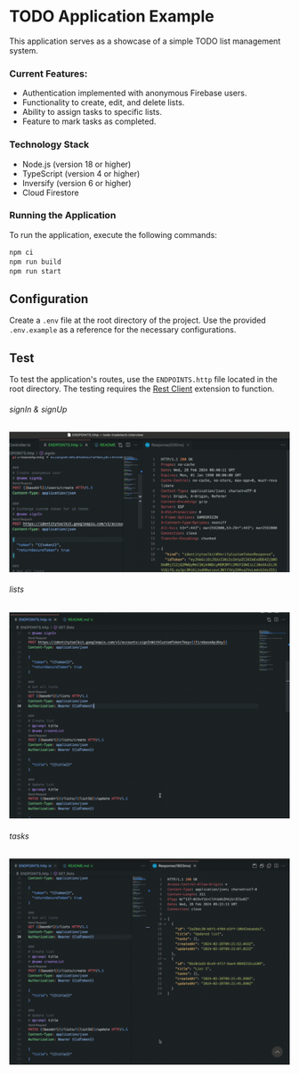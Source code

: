 # TODO Application Example

This application serves as a showcase of a simple TODO list management system.

### Current Features:

- Authentication implemented with anonymous Firebase users.
- Functionality to create, edit, and delete lists.
- Ability to assign tasks to specific lists.
- Feature to mark tasks as completed.

### Technology Stack

- Node.js (version 18 or higher)
- TypeScript (version 4 or higher)
- Inversify (version 6 or higher)
- Cloud Firestore

### Running the Application

To run the application, execute the following commands:

```bash
npm ci
npm run build
npm run start
```

## Configuration

Create a `.env` file at the root directory of the project. Use the provided `.env.example` as a reference for the necessary configurations.

## Test

To test the application's routes, use the `ENDPOINTS.http` file located in the root directory. The testing requires the [Rest Client](https://marketplace.visualstudio.com/items?itemName=humao.rest-client) extension to function.

###### signIn & signUp
![authentication](./public/auth.gif)

###### lists
![lists](./public/lists.gif)

###### tasks
![tasks](./public/tasks.gif)
